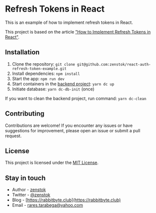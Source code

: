 # Refresh Tokens in React

This is an example of how to implement refresh tokens in React.

This project is based on the article ["How to Implement Refresh Tokens in React"](https://dev.to/zenstok/how-to-implement-refresh-tokens-with-token-rotation-in-react-1elf).


## Installation

1. Clone the repository: `git clone git@github.com:zenstok/react-auth-refresh-token-example.git`
2. Install dependencies: `npm install`
3. Start the app: `npm run dev`
4. Start containers in the [backend project](https://github.com/zenstok/nestjs-auth-refresh-token-example): `yarn dc up`
5. Initiate database: `yarn dc-db-init` (once)

If you want to clean the backend project, run command: `yarn dc-clean`

## Contributing

Contributions are welcome! If you encounter any issues or have suggestions for improvement, please open an issue or submit a pull request.

## License

This project is licensed under the [MIT License](https://en.wikipedia.org/wiki/MIT_License).


## Stay in touch

- Author - [zenstok](https://github.com/zenstok)
- Twitter - [@zenstok](https://twitter.com/zenstok)
- Blog - [https://rabbitbyte.club](https://rabbitbyte.club)
- Email - rares.tarabega@yahoo.com
